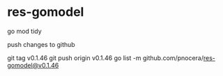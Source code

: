 # res-gomodel

go mod tidy

push changes to github

git tag v0.1.46
git push origin v0.1.46
go list -m github.com/pnocera/res-gomodel@v0.1.46
